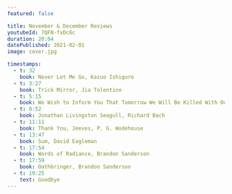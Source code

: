 ```yaml
---
featured: false

title: November & December Reviews
youtubeId: 7QFN-fxDc6c
duration: 20:04
datePublished: 2021-02-01
image: cover.jpg

timestamps:
  - t: 32
    book: Never Let Me Go, Kazuo Ishiguro
  - t: 3:27
    book: Trick Mirror, Jia Tolentino
  - t: 5:15
    book: We Wish to Inform You That Tomorrow We Will Be Killed With Our Families, Philip Gourevitch
  - t: 8:52
    book: Jonathan Livingston Seagull, Richard Bach
  - t: 11:11
    book: Thank You, Jeeves, P. G. Wodehouse
  - t: 13:47
    book: Sum, David Eagleman
  - t: 17:54
    book: Words of Radiance, Brandon Sanderson
  - t: 17:59
    book: Oathbringer, Brandon Sanderson
  - t: 19:25
    text: Goodbye
---
```

